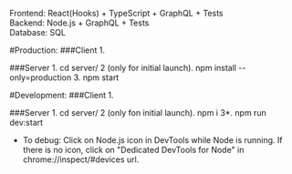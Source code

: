 Frontend: React(Hooks) + TypeScript + GraphQL + Tests \
Backend: Node.js + GraphQL + Tests \
Database: SQL

#Production:
###Client 
    1.

###Server 
    1. cd server/
    2 (only for initial launch). npm install --only=production
    3. npm start

#Development:
###Client
    1.

###Server 
    1. cd server/
    2 (only fon initial launch). npm i 
    3*. npm run dev:start

* To debug: Click on Node.js icon in DevTools while Node is running.
  If there is no icon, click on "Dedicated DevTools for Node" in chrome://inspect/#devices url.